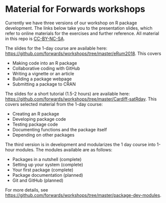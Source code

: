 # Material for Forwards workshops

Currently we have three versions of our workshop on R package development. The links below take you to the presentation slides, which 
refer to online materials for the exercises and further reference. All material in this repo is [CC-BY-NC-SA](https://creativecommons.org/licenses/by-nc-sa/4.0/).

The slides for the 1-day course are available here: https://github.com/forwards/workshops/tree/master/eRum2018. This covers 

* Making code into an R package
* Collaborative coding with GitHub
* Writing a vignette or an article
* Building a package webpage
* Submitting a package to CRAN

The slides for a short tutorial (1.5-2 hours) are available here: https://github.com/forwards/workshops/tree/master/Cardiff-satRday. This 
covers selected material from the 1-day course:

* Creating an R package
* Developing package code
* Testing package code
* Documenting functions and the package itself
* Depending on other packages

The third version is in development and modularizes the 1 day course into 1-hour modules. The modules available are as follows:

* Packages in a nutshell (complete)
* Setting up your system (complete)
* Your first package (complete)
* Package documentation (planned)
* Git and GitHub (planned)

For more details, see https://github.com/forwards/workshops/tree/master/package-dev-modules.
